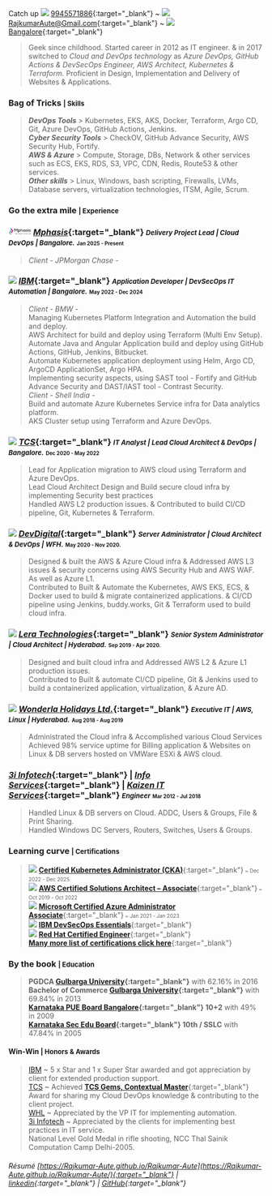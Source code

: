 <!--- <abbr title="click here for the most recent résumé. For more details on the specific area, click on the below hyperlinks.">[<font size="1">&uarr;&uarr; latest résumé | https://Rajkumar-Aute.github.io/Rajkumar-Aute </font>](https://Rajkumar-Aute.github.io/Rajkumar-Aute/){:target="_blank"}</abbr> <font size="0">(Looking for job in Hyderabad, on Cloud based Kubernetes, EKS)</font> --->
Catch up <img width="" height="10" src="./image/other/call.gif"> [9945571886](https://wa.me/+919945571886){:target="_blank"} ~
<img width="" height="10" src="./image/other/email.gif"> [RajkumarAute@Gmail.com](mailto:Rajkumar.Aute@gmail.com){:target="_blank"} ~
<img width="" height="10" src="./image/other/location.gif"> [Bangalore](https://en.wikipedia.org/wiki/India){:target="_blank"}

> Geek since childhood. Started career in 2012 as IT engineer. & in 2017 switched to _Cloud and DevOps technology_ as _Azure DevOps, GitHub Actions & DevSecOps Engineer, AWS Architect, Kubernetes & Terraform._ Proficient in Design, Implementation and Delivery of Websites & Applications.

### Bag of Tricks <font size="2.8">| Skills</font>
> ___DevOps Tools___ > Kubernetes, EKS, AKS, Docker, Terraform, Argo CD, Git, Azure DevOps, GitHub Actions, Jenkins.  
___Cyber Security Tools___ > CheckOV, GitHub Advance Security, AWS Security Hub, Fortify.  
___AWS  & Azure___ > Compute, Storage, DBs, Network & other services such as ECS, EKS, RDS, S3, VPC, CDN, Redis, Route53 & other services.  
___Other skills___ > Linux, Windows, bash scripting, Firewalls, LVMs, Database servers, virtualization technologies, ITSM, Agile, Scrum.

### Go the extra mile <font size="2.8">| Experience</font>
### <img width="" height="14" src="./image/org/mphasis.png"> [_Mphasis_](https://www.mphasis.com/){:target="_blank"} _<font size="2">Delivery Project Lead | Cloud DevOps | Bangalore.</font>_ <font size="1">Jan 2025 - Present</font>
> _Client - JPMorgan Chase_ -  

### <img width="" height="14" src="./image/org/ibm.png"> [_IBM_](https://www.ibm.com){:target="_blank"} _<font size="2">Application Developer | DevSecOps IT Automation | Bangalore.</font>_ <font size="1">May 2022 - Dec 2024</font>
> _Client - BMW_ -  
Managing Kubernetes Platform Integration and Automation the build and deploy.  
AWS Architect for build and deploy using Terraform (Multi Env Setup).  
Automate Java and Angular Application build and deploy using GitHub Actions, GitHub, Jenkins, Bitbucket.  
Automate Kubernetes application deployment using Helm, Argo CD, ArgoCD ApplicationSet, Argo HPA.  
Implementing security aspects, using SAST tool - Fortify and GitHub Advance Security and DAST/IAST tool - Contrast Security.  
_Client - Shell India_ -  
Build and automate Azure Kubernetes Service infra for Data analytics platform.  
AKS Cluster setup using Terraform and Azure DevOps.

### <img width="" height="14" src="./image/org/tcs.png"> [_TCS_](http://www.tcs.com){:target="_blank"} _<font size="2">IT Analyst | Lead Cloud Architect & DevOps | Bangalore.</font>_ <font size="1">Dec 2020 - May 2022</font>  
> Lead for Application migration to AWS cloud using Terraform and Azure DevOps.  
Lead Cloud Architect Design and Build secure cloud infra by implementing Security best practices   
Handled AWS L2 production issues. & Contributed to build CI/CD pipeline, Git, Kubernetes & Terraform.

### <img width="" height="14" src="./image/org/devdigital.jpg"> [_DevDigital_](http://www.devdigital.com){:target="_blank"} _<font size="2"> Server Administrator | Cloud Architect & DevOps | WFH.</font>_ <font size="1">May 2020 - Nov 2020.</font>  
> Designed & built the AWS & Azure Cloud infra & Addressed AWS L3 issues & security concerns using AWS Security Hub and AWS WAF. As well as Azure L1.  
Contributed to Built & Automate the Kubernetes, AWS EKS, ECS, & Docker used to build & migrate containerized applications. & CI/CD pipeline using  Jenkins, buddy.works, Git & Terraform used to build cloud infra.  

### <img width="" height="14" src="./image/org/lera.png"> [_Lera Technologies_](http://www.lera.us){:target="_blank"} _<font size="2">Senior System Administrator | Cloud Architect | Hyderabad.</font>_ <font size="1">Sep 2019 - Apr 2020.</font>  
> Designed and built cloud infra and Addressed AWS L2 & Azure L1 production issues.  
Contributed to Built & automate CI/CD pipeline, Git & Jenkins used to build a containerized application, virtualization, & Azure AD.

### <img width="" height="14" src="./image/org/wla.png"> [_Wonderla Holidays Ltd._](http://www.wonderla.com){:target="_blank"} _<font size="2">Executive IT | AWS, Linux | Hyderabad.</font>_ <font size="1">Aug 2018 - Aug 2019</font>
> Administrated the Cloud infra & Accomplished various Cloud Services  
Achieved 98% service uptime for Billing application & Websites on Linux & DB servers hosted on VMWare ESXi & AWS cloud.

### <!--- <img width="" height="18" src="./image/org/3i.png"> --->[_3i Infotech_](http://www.3i-infotech.com){:target="_blank"} _<font size="2"> <!---Engineer | AWS, Linux | Hyderabad.---></font>_ <font size="1"> <!---Mar 2015 - Jul 2018 ---></font> | <!--- <img width="" height="20" src="./image/org/infoservice.jpg"> ---> [_Info Services_](http://ibmesp.com){:target="_blank"}<!---_<font size="2"> Support Engineer | Windows,Network | Clients-MAFIL</font>_ <font size="1">Aug 2014 - Mar 2015.</font> <font size="1"> </font>---> | <!--- <img width="" height="15" src="./image/org/kaizen.png"> ---> [_Kaizen IT Services_](https://www.linkedin.com/company/kaizen-it-services-pvt.-ltd./){:target="_blank"} _<font size="2"> Engineer</font>_ <font size="1">Mar 2012 - <!---Mar 2012 - July 2014---> Jul 2018</font> <font size="1"> </font>  
> Handled Linux & DB servers on Cloud. ADDC, Users & Groups, File & Print Sharing.  
Handled Windows DC Servers, Routers, Switches, Users & Groups.

### Learning curve <font size="2.8">| Certifications</font>
> <img width="" height="14" src="./image/cert/cka.svg"> [**Certified Kubernetes Administrator (CKA)**](https://www.credly.com/badges/0dee1521-344c-4602-8f7a-a59983613b8b/public_url){:target="_blank"}<font size="1"> ~ Dec 2022 - Dec 2025</font>  
<img width="" height="14" src="./image/cert/AWS_Architect_Associate.png"> [**AWS Certified Solutions Architect – Associate**](https://www.credly.com/badges/950ba75b-a8e7-4439-836f-d376c0427560?source=linked_in_profile){:target="_blank"}<font size="1"> ~ Oct 2019 - Oct 2022</font>  
<img width="" height="14" src="./image/cert/azure-administrator-associate.png"> [**Microsoft Certified Azure Administrator Associate**](https://www.credly.com/badges/0ca6c8a7-e631-4a79-8270-bc94404d1705?source=linked_in_profile){:target="_blank"}<font size="1"> ~ Jan 2021 - Jan 2023</font>  
<img width="" height="14" src="./image/cert/DevSecOps-Essentials.png"> [**IBM DevSecOps Essentials**](https://www.credly.com/badges/e19cb742-c05c-40d8-9d2e-979a92a4fedb/public_url){:target="_blank"}   
<img width="" height="14" src="./image/cert/redhat.png"> [**Red Hat Certified Engineer**](https://rhtapps.redhat.com/verify?certId=180-084-022){:target="_blank"}<!--- <font size="1"> ~ Jul 2018 - Jul 2021</font> --->  
[**Many more list of certifications click here**](https://www.credly.com/users/rajkumar-aute/badges){:target="_blank"}  


### By the book <font size="2.8">| Education</font>
>**PGDCA [Gulbarga University](https://www.gug.ac.in/){:target="_blank"}** with 62.16% in 2016  
**Bachelor of Commerce [Gulbarga University](https://www.gug.ac.in/){:target="_blank"}** with 69.84% in 2013  
**[Karnataka PUE Board Bangalore](https://pue.karnataka.gov.in){:target="_blank"} 10+2** with 49% in 2009  
**[Karnataka Sec Edu Board](https://sslc.karnataka.gov.in/){:target="_blank"} 10th / SSLC** with 47.84% in 2005

#### Win-Win <font size="2">| Honors & Awards</font>
>[IBM](https://www.ibm.com)  ~ 5 x Star and 1 x Super Star awarded and got appreciation by client for extended production support.  
[TCS](http://www.tcs.com) ~ Achieved [__TCS Gems, Contextual Master__](https://www.tcs.com/tcs-way/contextual-knowledge-mastery-tcs-client-growth){:target="_blank"} Award for sharing my Cloud DevOps knowledge & contributing to the client project.  
[WHL](http://www.wonderla.com) ~ Appreciated by the VP IT for implementing automation.  
[3i Infotech](http://www.3i-infotech.com) ~ Appreciated by the clients for implementing best practices in IT service.  
National Level Gold Medal in rifle shooting, NCC Thal Sainik Computation Camp Delhi-2005.

###### Résumé [https://Rajkumar-Aute.github.io/Rajkumar-Aute](https://Rajkumar-Aute.github.io/Rajkumar-Aute/){:target="_blank"} | [linkedin](https://www.linkedin.com/in/RajkumarAute/){:target="_blank"} | [GitHub](https://github.com/Rajkumar-Aute){:target="_blank"}
